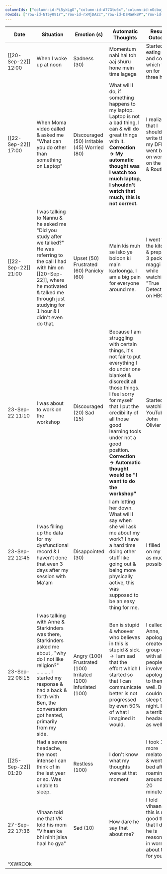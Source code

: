 ```yaml
---
columnIds: ["column-id-Pi5ykLgO","column-id-A77Gtu6x","column-id-nOcbujjh","column-id-DeTphX9Q","column-id-ELWnMSLO"]
rowIds: ["row-id-NT5y091r","row-id-rxMjDAZc","row-id-DsMaAkBP","row-id-27zolzLT","row-id-qmOriQjJ","row-id-YLTiDl9p","row-id-N5P0THaV","row-id-PnoAAfDM","row-id-BBBcuuqU","row-id-kjsIU6Pe"]
---
```


| Date                    | Situation                                                                                                                                                                                                                        | Emotion (s)                                                   | Automatic Thoughts                                                                                                                                                                                                                                                                                                       | Result / Outcome                                                                                                                                                               |
| ----------------------- | -------------------------------------------------------------------------------------------------------------------------------------------------------------------------------------------------------------------------------- | ------------------------------------------------------------- | ------------------------------------------------------------------------------------------------------------------------------------------------------------------------------------------------------------------------------------------------------------------------------------------------------------------------ | ------------------------------------------------------------------------------------------------------------------------------------------------------------------------------ |
| [[20-Sep-22]] 12:00     | When I woke up at noon                                                                                                                                                                                                           | Sadness (30)                                                  | Momentum nahi hai toh aaj shuru hone mein time lagega                                                                                                                                                                                                                                                                    | Started eating food and coding which went on for three hours                                                                                                                   |
| [[22-Sep-22]]     17:00 | When Moma video called & asked me "What can you do other than something on Laptop"                                                                                                                                               | Discouraged (50) Irritable (45) Worried (80)                  | What will I do, if something happens to my laptop. Laptop is not a bad thing, I can & will do great things with it.   **Correction → My automatic thought was I watch too much laptop, I shouldn't watch that much, this is not correct.**                                                                               | I realized that I should write this in my DFR & went back on working on the DFR & Routine                                                                                      |
| [[22-Sep-22]]  21:00    | I was talking to Nannu & he asked me "Did you study after we talked?" He was referring to the call I had with him on [[20-Sep-22]], where he motivated & talked me through just studying for 1 hour & I didn't even do that.     | Upset (50) Frustrated (60) Panicky (60)                       | Main kis muh se isko ye boloon ki main karloonga. I am a big pain for everyone around me.                                                                                                                                                                                                                                | I went to the kitchen & prepared 3 packs of maggi while watching "True Detective" on HBO                                                                                       |
| 23-Sep-22 11:10         | I was about to work on the workshop                                                                                                                                                                                              | Discouraged (20) Sad (15)                                     | Because I am struggling with certain things, it's not fair to put everything I do under one blanket & discredit all those things. I feel sorry for myself that I put the credibility of all those good learning tools under not a good position. **Correction → Automatic thought would be "I want to do the workshop"** | Started watching YouTube & John Olivier                                                                                                                                        |
| 23-Sep-22 12:45         | I was filling up the data for my dysfunctional record & I haven't done that even 3 days after my session with Ma'am                                                                                                              | Disappointed (30)                                             | I am letting her down. What will I say when she will ask me about my work? I have a hard time doing other stuff like going out & being more physically active, this was supposed to be an easy thing for me.                                                                                                             | I filled up on my DTR as much as possible                                                                                                                                      |
| 23-Sep-22 08:15         | I was talking with Anne & Starkinders was there, Starkinders asked me about , "why do I not like religion?" .......... I started my response & had a back & forth with Ben, the conversation got heated, primarily from my side. | Angry (100) Frustrated (100) Irritated (100) Infuriated (100) | Ben is stupid & whoever who believes in this is stupid & sick.  →  I am sad that the effort which I started so that I can communicate better is not progressed by even 50% of what I imagined it would.                                                                                                                  | I called Anne, apologized, created a group chat with all the people involved & apologized to them as well. But I couldn't sleep that night. I had a terrible headache as well. |
| [[25-Sep-22]] 01:20     | Had a severe headache, the most intense I can think of in the last year or so. Was unable to sleep.                                                                                                                              | Restless (100)                                                | I don't know what my thoughts were at that moment                                                                                                                                                                                                                                                                        | I took 1 more melatonin & went to bed after roaming around for 20 minutes.                                                                                                     |
| 27-Sep-22 17:36         | Vihaan told me that VK told his mom "Vihaan ka bhi nihit jaisa haal ho gya"                                                                                                                                                      | Sad (10)                                                      | How dare he say that about me?                                                                                                                                                                                                                                                                                           | I told vihaan that this is not a good thing that I do & he is reasonable in worrying about that for you.                                                                       |
| ^XWRCOk                 |                                                                                                                                                                                                                                  |                                                               |                                                                                                                                                                                                                                                                                                                          |                                                                                                                                                                                |